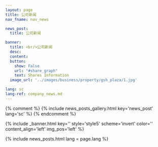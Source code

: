 ```yaml
---
layout: page
title: 公司新闻
nav_fname: nav_news

news_post:
  title: 公司新闻

banner:
  title: <br/>公司新闻
  desc:
  content:
  button:
    show: False
    url: "#share_graph"
    text: Shares Information
  image_url: '../images/business/property/gsh_plaza/1.jpg'

lang: sc
lang-ref: company_news.md
---
```

{% comment %}
{% include news_posts_gallery.html key='news_post' lang='sc' %}
{% endcomment %}

<!-- Welcome Banner -->
{% include _banner.html key='' style='style5' scheme='invert' color='' content_align='left' img_pos='left' %}

{% include news_posts.html lang = page.lang %}
